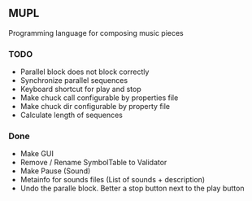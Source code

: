 ## MUPL
Programming language for composing music pieces

### TODO
* Parallel block does not block correctly
* Synchronize parallel sequences 
* Keyboard shortcut for play and stop
* Make chuck call configurable by properties file
* Make chuck dir configurable by property file
* Calculate length of sequences

### Done
* Make GUI
* Remove / Rename SymbolTable to Validator
* Make Pause (Sound)
* Metainfo for sounds files (List of sounds + description)
* Undo the paralle block. Better a stop button next to the play button

